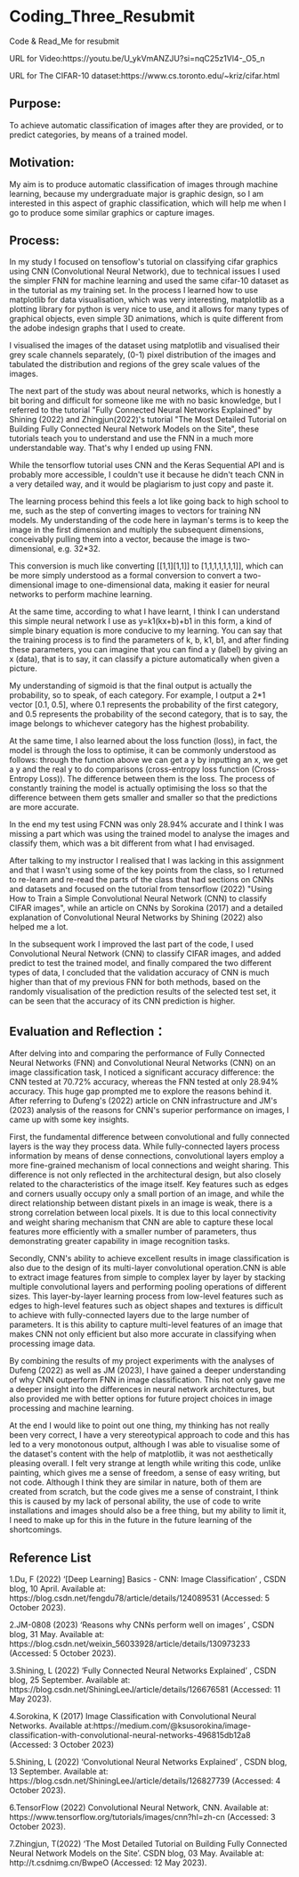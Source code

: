 # Coding_Three_Resubmit
Code &amp; Read_Me for resubmit

<p>URL for Video:https://youtu.be/U_ykVmANZJU?si=nqC25z1Vl4-_O5_n</p>
<p>URL for The CIFAR-10 dataset:https://www.cs.toronto.edu/~kriz/cifar.html</p>

<h2>Purpose:</h2>
<p>To achieve automatic classification of images after they are provided, or to predict categories, by means of a trained model.</p>
<h2>Motivation:</h2>
<p>My aim is to produce automatic classification of images through machine learning, because my undergraduate major is graphic design, so I am interested in this aspect of graphic classification, which will help me when I go to produce some similar graphics or capture images.</p>

<h2>Process:</h2>
<p>In my study I focused on tensoflow's tutorial on classifying cifar graphics using CNN (Convolutional Neural Network), due to technical issues I used the simpler FNN for machine learning and used the same cifar-10 dataset as in the tutorial as my training set. In the process I learned how to use matplotlib for data visualisation, which was very interesting, matplotlib as a plotting library for python is very nice to use, and it allows for many types of graphical objects, even simple 3D animations, which is quite different from the adobe indesign graphs that I used to create.

I visualised the images of the dataset using matplotlib and visualised their grey scale channels separately, (0-1) pixel distribution of the images and tabulated the distribution and regions of the grey scale values of the images.

The next part of the study was about neural networks, which is honestly a bit boring and difficult for someone like me with no basic knowledge, but I referred to the tutorial "Fully Connected Neural Networks Explained" by Shining (2022) and Zhingjun(2022)'s tutorial "The Most Detailed Tutorial on Building Fully Connected Neural Network Models on the Site", these tutorials teach you to understand and use the FNN in a much more understandable way. That's why I ended up using FNN.

While the tensorflow tutorial uses CNN and the Keras Sequential API and is probably more accessible, I couldn't use it because he didn't teach CNN in a very detailed way, and it would be plagiarism to just copy and paste it.

The learning process behind this feels a lot like going back to high school to me, such as the step of converting images to vectors for training NN models. My understanding of the code here in layman's terms is to keep the image in the first dimension and multiply the subsequent dimensions, conceivably pulling them into a vector, because the image is two-dimensional, e.g. 32*32.

This conversion is much like converting [[1,1][1,1]] to [1,1,1,1,1,1,1]], which can be more simply understood as a formal conversion to convert a two-dimensional image to one-dimensional data, making it easier for neural networks to perform machine learning.

At the same time, according to what I have learnt, I think I can understand this simple neural network I use as y=k1(kx+b)+b1 in this form, a kind of simple binary equation is more conducive to my learning. You can say that the training process is to find the parameters of k, b, k1, b1, and after finding these parameters, you can imagine that you can find a y (label) by giving an x (data), that is to say, it can classify a picture automatically when given a picture.

My understanding of sigmoid is that the final output is actually the probability, so to speak, of each category. For example, I output a 2*1 vector [0.1, 0.5], where 0.1 represents the probability of the first category, and 0.5 represents the probability of the second category, that is to say, the image belongs to whichever category has the highest probability.

At the same time, I also learned about the loss function (loss), in fact, the model is through the loss to optimise, it can be commonly understood as follows: through the function above we can get a y by inputting an x, we get a y and the real y to do comparisons (cross-entropy loss function (Cross-Entropy Loss)). The difference between them is the loss. The process of constantly training the model is actually optimising the loss so that the difference between them gets smaller and smaller so that the predictions are more accurate.

In the end my test using FCNN was only 28.94% accurate and I think I was missing a part which was using the trained model to analyse the images and classify them, which was a bit different from what I had envisaged.

After talking to my instructor I realised that I was lacking in this assignment and that I wasn't using some of the key points from the class, so I returned to re-learn and re-read the parts of the class that had sections on CNNs and datasets and focused on the tutorial from tensorflow (2022) "Using How to Train a Simple Convolutional Neural Network (CNN) to classify CIFAR images", while an article on CNNs by Sorokina (2017) and a detailed explanation of Convolutional Neural Networks by Shining (2022) also helped me a lot.

In the subsequent work I improved the last part of the code, I used Convolutional Neural Network (CNN) to classify CIFAR images, and added predict to test the trained model, and finally compared the two different types of data, I concluded that the validation accuracy of CNN is much higher than that of my previous FNN for both methods, based on the randomly visualisation of the prediction results of the selected test set, it can be seen that the accuracy of its CNN prediction is higher.</p>

<h2>Evaluation and Reflection：</h2>
<p>After delving into and comparing the performance of Fully Connected Neural Networks (FNN) and Convolutional Neural Networks (CNN) on an image classification task, I noticed a significant accuracy difference: the CNN tested at 70.72% accuracy, whereas the FNN tested at only 28.94% accuracy. This huge gap prompted me to explore the reasons behind it. After referring to Dufeng's (2022) article on CNN infrastructure and JM's (2023) analysis of the reasons for CNN's superior performance on images, I came up with some key insights.

First, the fundamental difference between convolutional and fully connected layers is the way they process data. While fully-connected layers process information by means of dense connections, convolutional layers employ a more fine-grained mechanism of local connections and weight sharing. This difference is not only reflected in the architectural design, but also closely related to the characteristics of the image itself. Key features such as edges and corners usually occupy only a small portion of an image, and while the direct relationship between distant pixels in an image is weak, there is a strong correlation between local pixels. It is due to this local connectivity and weight sharing mechanism that CNN are able to capture these local features more efficiently with a smaller number of parameters, thus demonstrating greater capability in image recognition tasks.

Secondly, CNN's ability to achieve excellent results in image classification is also due to the design of its multi-layer convolutional operation.CNN is able to extract image features from simple to complex layer by layer by stacking multiple convolutional layers and performing pooling operations of different sizes. This layer-by-layer learning process from low-level features such as edges to high-level features such as object shapes and textures is difficult to achieve with fully-connected layers due to the large number of parameters. It is this ability to capture multi-level features of an image that makes CNN not only efficient but also more accurate in classifying when processing image data.

By combining the results of my project experiments with the analyses of Dufeng (2022) as well as JM (2023), I have gained a deeper understanding of why CNN outperform FNN in image classification. This not only gave me a deeper insight into the differences in neural network architectures, but also provided me with better options for future project choices in image processing and machine learning.

At the end I would like to point out one thing, my thinking has not really been very correct, I have a very stereotypical approach to code and this has led to a very monotonous output, although I was able to visualise some of the dataset's content with the help of matplotlib, it was not aesthetically pleasing overall. I felt very strange at length while writing this code, unlike painting, which gives me a sense of freedom, a sense of easy writing, but not code. Although I think they are similar in nature, both of them are created from scratch, but the code gives me a sense of constraint, I think this is caused by my lack of personal ability, the use of code to write installations and images should also be a free thing, but my ability to limit it, I need to make up for this in the future in the future learning of the shortcomings.</p>


<h2>Reference List</h2>

<p>1.Du, F (2022) ‘[Deep Learning] Basics - CNN: Image Classification’ , CSDN blog, 10 April. Available at: https://blog.csdn.net/fengdu78/article/details/124089531 (Accessed: 5 October 2023).</p>

<p>2.JM-0808 (2023) ‘Reasons why CNNs perform well on images’ , CSDN blog, 31 May. 
Available at: https://blog.csdn.net/weixin_56033928/article/details/130973233 (Accessed: 5 October 2023).</p>

<p>3.Shining, L (2022) ‘Fully Connected Neural Networks Explained’ , CSDN blog, 25 September. Available at: https://blog.csdn.net/ShiningLeeJ/article/details/126676581 (Accessed: 11 May 2023).</p>

<p>4.Sorokina, K (2017) Image Classification with Convolutional Neural Networks. Available at:https://medium.com/@ksusorokina/image-classification-with-convolutional-neural-networks-496815db12a8 (Accessed: 3 October 2023)</p>

<p>5.Shining, L (2022) ‘Convolutional Neural Networks Explained’ , CSDN blog, 13 September. Available at: https://blog.csdn.net/ShiningLeeJ/article/details/126827739 (Accessed: 4 October 2023).</p>

<p>6.TensorFlow (2022) Convolutional Neural Network, CNN. Available at: https://www.tensorflow.org/tutorials/images/cnn?hl=zh-cn (Accessed: 3 October 2023).</p>

<p>7.Zhingjun, T(2022) ‘The Most Detailed Tutorial on Building Fully Connected Neural Network Models on the Site’. CSDN blog, 03 May. Available at: http://t.csdnimg.cn/BwpeO (Accessed: 12 May 2023).</p>


